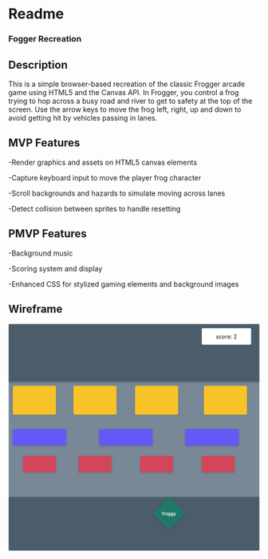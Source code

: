# Readme
### Fogger Recreation

## Description
This is a simple browser-based recreation of the classic Frogger arcade game using HTML5 and the Canvas API. 
In Frogger, you control a frog trying to hop across a busy road and river to get to safety at the top of the screen. 
Use the arrow keys to move the frog left, right, up and down to avoid getting hit by vehicles passing in lanes.

## MVP Features
-Render graphics and assets on HTML5 canvas elements

-Capture keyboard input to move the player frog character

-Scroll backgrounds and hazards to simulate moving across lanes

-Detect collision between sprites to handle resetting

## PMVP Features
-Background music

-Scoring system and display

-Enhanced CSS for stylized gaming elements and background images

## Wireframe

![Wireframe](https://github.com/adamouriel/froggergame/blob/main/wireframe.jpg)
